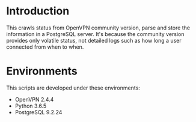 # Introduction
This crawls status from OpenVPN community version, parse and store the information in a PostgreSQL server. It's because the community version provides only volatile status, not detailed logs such as how long a user connected from when to when.

# Environments
This scripts are developed under these environments:
* OpenVPN 2.4.4 
* Python 3.6.5
* PostgreSQL 9.2.24 
